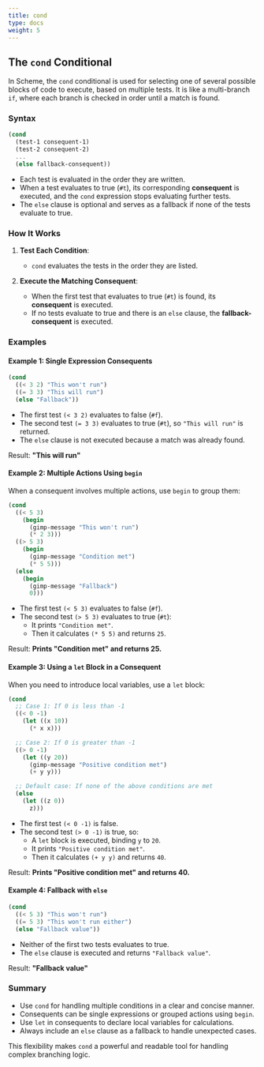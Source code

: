 ```yaml
---
title: cond
type: docs
weight: 5
---
```


## The `cond` Conditional

In Scheme, the `cond` conditional is used for selecting one of several possible blocks of code to execute, based on multiple tests. It is like a multi-branch `if`, where each branch is checked in order until a match is found.

### Syntax

```scheme
(cond
  (test-1 consequent-1)
  (test-2 consequent-2)
  ...
  (else fallback-consequent))
```

- Each test is evaluated in the order they are written.
- When a test evaluates to true (`#t`), its corresponding **consequent** is executed, and the `cond` expression stops evaluating further tests.
- The `else` clause is optional and serves as a fallback if none of the tests evaluate to true.

### How It Works

1. **Test Each Condition**:
   - `cond` evaluates the tests in the order they are listed.

2. **Execute the Matching Consequent**:
   - When the first test that evaluates to true (`#t`) is found, its **consequent** is executed.
   - If no tests evaluate to true and there is an `else` clause, the **fallback-consequent** is executed.

### Examples

#### Example 1: Single Expression Consequents

```scheme
(cond
  ((< 3 2) "This won't run")
  ((= 3 3) "This will run")
  (else "Fallback"))
```

- The first test `(< 3 2)` evaluates to false (`#f`).
- The second test `(= 3 3)` evaluates to true (`#t`), so `"This will run"` is returned.
- The `else` clause is not executed because a match was already found.

Result: **"This will run"**

#### Example 2: Multiple Actions Using `begin`

When a consequent involves multiple actions, use `begin` to group them:

```scheme
(cond
  ((< 5 3) 
    (begin
      (gimp-message "This won't run")
      (* 2 3)))
  ((> 5 3) 
    (begin
      (gimp-message "Condition met")
      (* 5 5)))
  (else 
    (begin
      (gimp-message "Fallback")
      0)))
```

- The first test `(< 5 3)` evaluates to false (`#f`).
- The second test `(> 5 3)` evaluates to true (`#t`):
  - It prints `"Condition met"`.
  - Then it calculates `(* 5 5)` and returns `25`.

Result: **Prints "Condition met" and returns 25.**

#### Example 3: Using a `let` Block in a Consequent

When you need to introduce local variables, use a `let` block:

```scheme
(cond
  ;; Case 1: If 0 is less than -1
  ((< 0 -1) 
    (let ((x 10))  
      (* x x)))    

  ;; Case 2: If 0 is greater than -1
  ((> 0 -1) 
    (let ((y 20))  
      (gimp-message "Positive condition met")  
      (+ y y)))    

  ;; Default case: If none of the above conditions are met
  (else 
    (let ((z 0))   
      z)))         
```

- The first test `(< 0 -1)` is false.
- The second test `(> 0 -1)` is true, so:
  - A `let` block is executed, binding `y` to `20`.
  - It prints `"Positive condition met"`.
  - Then it calculates `(+ y y)` and returns `40`.

Result: **Prints "Positive condition met" and returns 40.**

#### Example 4: Fallback with `else`

```scheme
(cond
  ((< 5 3) "This won't run")
  ((= 5 3) "This won't run either")
  (else "Fallback value"))
```

- Neither of the first two tests evaluates to true.
- The `else` clause is executed and returns `"Fallback value"`.

Result: **"Fallback value"**

### Summary

- Use `cond` for handling multiple conditions in a clear and concise manner.
- Consequents can be single expressions or grouped actions using `begin`.
- Use `let` in consequents to declare local variables for calculations.
- Always include an `else` clause as a fallback to handle unexpected cases.

This flexibility makes `cond` a powerful and readable tool for handling complex branching logic.
